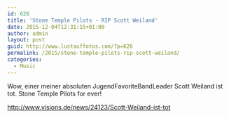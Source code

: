 ```yaml
---
id: 626
title: 'Stone Temple Pilots - RIP Scott Weiland'
date: 2015-12-04T12:31:15+01:00
author: admin
layout: post
guid: http://www.lustauffotos.com/?p=626
permalink: /2015/stone-temple-pilots-rip-scott-weiland/
categories:
  - Music
---
```

Wow, einer meiner absoluten JugendFavoriteBandLeader Scott Weiland ist tot. Stone Temple Pilots for ever!



<http://www.visions.de/news/24123/Scott-Weiland-ist-tot>